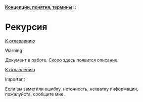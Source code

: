 **[Концепции, понятия, термины](../README.md#concepts) ::**
# Рекурсия

<!--

-->

[К оглавлению](../README.md#concepts)

> [!WARNING]
> Документ в работе. Скоро здесь появится описание.

[К оглавлению](../README.md#concepts)

> [!IMPORTANT]
> Если вы заметили ошибку, неточность, нехватку информации, пожалуйста, сообщите мне.
